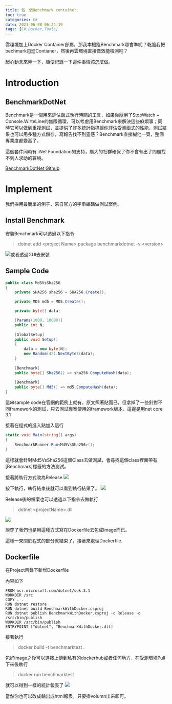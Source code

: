 ```yaml
---
title: 包一個Benchmark container.
toc: true
categories: C#
date: 2021-06-08 06:24:19
tags: [C#,Docker,Tools]
---
```


雲環境加上Docker Container部屬，那我本機跑Benchmark哪會準呢？乾脆我把bechmark包進Contianer，然後再雲環境直接做效能檢測吧？

起心動念來弄一下，順便紀錄一下這件事情該怎麼做。

<!-- more -->

# Introduction

## BenchmarkDotNet

Benchmark是一個用來評估函式執行時間的工具，如果你厭倦了StopWatch + Console.WirteLine的無限循環，可以考慮用Benchmark來解決這些麻煩事；同時它可以做到重複測試，並提供了許多統計指標讓你評估受測函式的性能，測試結果也可以用多種方式儲存，寫報告找不到靈感？Benchmark直接糊他一頁，整個專業度都變高了。

這個套件同時有 .Net Foundation的支持，廣大的社群確保了你不會有出了問題找不到人求助的窘境。

<a href="https://github.com/dotnet/BenchmarkDotNet">BenchmarkDotNet Github</a>


# Implement

我們採用最簡單的例子，來自官方的字串編碼做測試案例。

## Install Benchmark

安裝Benchmark可以透過以下指令
> dotnet add \<project Name> package benchmarkdotnet -v \<version>

![或者透過GUI去安裝](A.png)

## Sample Code 

```cs
public class Md5VsSha256
{
    private SHA256 sha256 = SHA256.Create();

    private MD5 md5 = MD5.Create();

    private byte[] data;   

    [Params(1000, 10000)]
    public int N;    
    
    [GlobalSetup]
    public void Setup()
    {
        data = new byte[N];
        new Random(42).NextBytes(data);
    }    
    
    [Benchmark]
    public byte[] Sha256() => sha256.ComputeHash(data);    
    
    [Benchmark]
    public byte[] Md5() => md5.ComputeHash(data); 
}
```

這串sample code在官網的範例上就有，原文照著貼而已，但拿掉了一些針對不同framework的測試，只去測試專案使用的framework版本，這邊是用net core 3.1

接著在程式的進入點加入這行

```cs
static void Main(string[] args)
{
    BenchmarkRunner.Run<Md5VsSha256>();
}
```

這樣就會針對Md5VsSha256這個Class去做測試，會尋找這個class裡面帶有[Benchmark]標籤的方法測試。

接著將執行方式改為Release
![](B.png)

按下執行，執行結束後就可以看到執行結果了。
![](C.png)

Release後的檔案也可以透過以下指令去做執行

> dotnet \<projectName>.dll

![](C2.png)

說穿了我們也是用這種方式寫在Dockerfile去包成Image而已。

這樣一來關於程式的部分就結束了，接著來處理Dockerfile.

## Dockerfile

在Project目錄下新增Dockerfile

內容如下
```
FROM mcr.microsoft.com/dotnet/sdk:3.1
WORKDIR /src
COPY . .
RUN dotnet restore
RUN dotnet build BenchmarkWithDocker.csproj
RUN dotnet publish BenchmarkWithDocker.csproj -c Release -o /src/bin/publish
WORKDIR /src/bin/publish
ENTRYPOINT ["dotnet", "BenchmarkWithDocker.dll]
```

接著執行
> docker build -t benchmarktest .

包好image之後可以選擇上傳到私有的dockerhub或者任何地方，在受測環境Pull下來後執行

> docker run benchmarktest

就可以得到一樣的統計報表了
![](E.png)

當然你也可以改成輸出成html報表，只要掛volumn出來即可。
